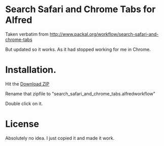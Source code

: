 # Search Safari and Chrome Tabs for Alfred

Taken verbatim from http://www.packal.org/workflow/search-safari-and-chrome-tabs

But updated so it works. As it had stopped working for me in Chrome.

# Installation.

Hit the [Download ZIP](https://github.com/barn/Search_Safari_and_Chrome_Tabs_alfred/archive/master.zip)

Rename that zipfile to "search_safari_and_chrome_tabs.alfredworkflow"

Double click on it.

# License

Absolutely no idea. I just copied it and made it work.

